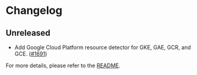# Changelog

## Unreleased

* Add Google Cloud Platform resource detector for GKE, GAE, GCR, and GCE.
 ([#1691](https://github.com/open-telemetry/opentelemetry-dotnet-contrib/pull/1691))

For more details, please refer to the [README](README.md).

